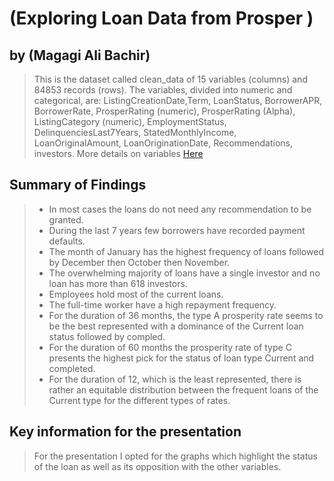 
# (Exploring Loan Data from Prosper )
## by (Magagi Ali Bachir)

> This is the dataset called clean_data of 15 variables (columns) and 84853 records (rows). The variables, divided into numeric and categorical, are: ListingCreationDate,Term, LoanStatus, BorrowerAPR, BorrowerRate, ProsperRating (numeric), ProsperRating (Alpha), ListingCategory (numeric), EmploymentStatus, DelinquenciesLast7Years, StatedMonthlyIncome, LoanOriginalAmount, LoanOriginationDate, Recommendations, investors. More details on variables <a href="https://docs.google.com/spreadsheets/d/1gDyi_L4UvIrLTEC6Wri5nbaMmkGmLQBk-Yx3z0XDEtI/edit#gid=0">Here</a>

## Summary of Findings

> - In most cases the loans do not need any recommendation to be granted.
> - During the last 7 years few borrowers have recorded payment defaults.
> - The month of January has the highest frequency of loans followed by December then October then November.
> - The overwhelming majority of loans have a single investor and no loan has more than 618 investors.
> - Employees hold most of the current loans.
> - The full-time worker have a high repayment frequency.
> - For the duration of 36 months, the type A prosperity rate seems to be the best represented with a dominance of the Current loan status followed by compled.
> - For the duration of 60 months the prosperity rate of type C presents the highest pick for the status of loan type Current and completed.
> - For the duration of 12, which is the least represented, there is rather an equitable distribution between the frequent loans of the Current type for the different types of rates.

## Key information for the presentation

> For the presentation I opted for the graphs which highlight the status of the loan as well as its opposition with the other variables.
